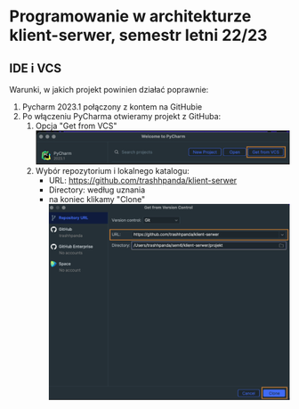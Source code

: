 # Programowanie w architekturze klient-serwer, semestr letni 22/23

## IDE i VCS
Warunki, w jakich projekt powinien działać poprawnie:

1. Pycharm 2023.1 połączony z kontem na GitHubie
2. Po włączeniu PyCharma otwieramy projekt z GitHuba:
   1. Opcja "Get from VCS"
      ![setup01](/docs/img/setup01.png?raw=true)
   2. Wybór repozytorium i lokalnego katalogu:
      - URL: https://github.com/trashhpanda/klient-serwer
      - Directory: według uznania
      - na koniec klikamy "Clone"
      ![setup02](/docs/img/setup02.png?raw=true)
   


